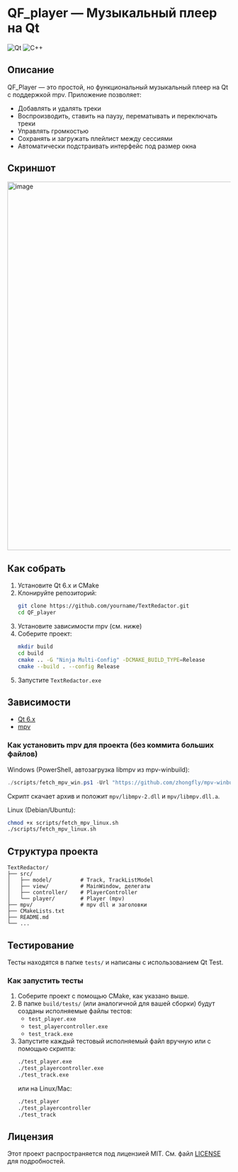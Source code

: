 # QF_player — Музыкальный плеер на Qt

![Qt](https://img.shields.io/badge/Qt-6.x-green)
![C++](https://img.shields.io/badge/C%2B%2B-17-blue)

## Описание

QF_Player — это простой, но функциональный музыкальный плеер на Qt с поддержкой mpv. Приложение позволяет:
- Добавлять и удалять треки
- Воспроизводить, ставить на паузу, перематывать и переключать треки
- Управлять громкостью
- Сохранять и загружать плейлист между сессиями
- Автоматически подстраивать интерфейс под размер окна

## Скриншот
<img width="659" height="832" alt="image" src="https://github.com/user-attachments/assets/7fa7e5b9-0736-42c8-8894-665916434e30" />


## Как собрать

1. Установите Qt 6.x и CMake
2. Клонируйте репозиторий:
   ```bash
   git clone https://github.com/yourname/TextRedactor.git
   cd QF_player
   ```
3. Установите зависимости mpv (см. ниже)
4. Соберите проект:
   ```bash
   mkdir build
   cd build
   cmake .. -G "Ninja Multi-Config" -DCMAKE_BUILD_TYPE=Release
   cmake --build . --config Release
   ```
5. Запустите `TextRedactor.exe`

## Зависимости
- [Qt 6.x](https://www.qt.io/download)
- [mpv](https://mpv.io/)

### Как установить mpv для проекта (без коммита больших файлов)

Windows (PowerShell, автозагрузка libmpv из mpv-winbuild):
```powershell
./scripts/fetch_mpv_win.ps1 -Url "https://github.com/zhongfly/mpv-winbuild/releases/download/2025-09-19-0bbcc91/mpv-x86_64-20250919-git-0bbcc91.7z"
```
Скрипт скачает архив и положит `mpv/libmpv-2.dll` и `mpv/libmpv.dll.a`.

Linux (Debian/Ubuntu):
```bash
chmod +x scripts/fetch_mpv_linux.sh
./scripts/fetch_mpv_linux.sh
```

## Структура проекта
```
TextRedactor/
├── src/
│   ├── model/         # Track, TrackListModel
│   ├── view/          # MainWindow, делегаты
│   ├── controller/    # PlayerController
│   └── player/        # Player (mpv)
├── mpv/               # mpv dll и заголовки
├── CMakeLists.txt
├── README.md
└── ...
```

## Тестирование

Тесты находятся в папке `tests/` и написаны с использованием Qt Test.

### Как запустить тесты

1. Соберите проект с помощью CMake, как указано выше.
2. В папке `build/tests/` (или аналогичной для вашей сборки) будут созданы исполняемые файлы тестов:
   - `test_player.exe`
   - `test_playercontroller.exe`
   - `test_track.exe`
3. Запустите каждый тестовый исполняемый файл вручную или с помощью скрипта:
   ```bash
   ./test_player.exe
   ./test_playercontroller.exe
   ./test_track.exe
   ```
   или на Linux/Mac:
   ```bash
   ./test_player
   ./test_playercontroller
   ./test_track
   ```

## Лицензия

Этот проект распространяется под лицензией MIT. См. файл [LICENSE](LICENSE) для подробностей.


